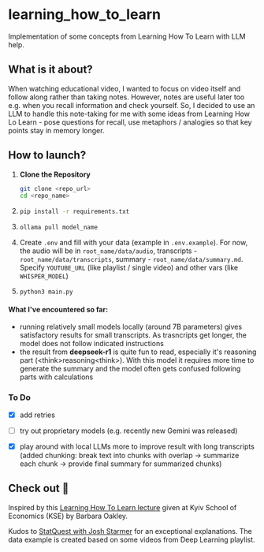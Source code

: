 # learning_how_to_learn
Implementation of some concepts from Learning How To Learn with LLM help.

## What is it about?

When watching educational video, I wanted to focus on video itself and follow along rather than taking notes. However, notes are useful later too e.g. when you recall information and check yourself. So, I decided to use an LLM to handle this note-taking for me with some ideas from Learning How Lo Learn - pose questions for recall, use metaphors / analogies so that key points stay in memory longer.

## How to launch?

1. **Clone the Repository**
   
   ```sh
   git clone <repo_url>
   cd <repo_name>

2. ```sh
   pip install -r requirements.txt
3. ```sh
   ollama pull model_name
4. Create `.env` and fill with your data (example in `.env.example`). For now, the audio will be in `root_name/data/audio`, transcripts - `root_name/data/transcripts`, summary - `root_name/data/summary.md`. Specify `YOUTUBE_URL` (like playlist / single video) and other vars (like `WHISPER_MODEL`)
5. `python3 main.py`

#### What I've encountered so far:
- running relatively small models locally (around 7B parameters) gives satisfactory results for small transcripts. As trasncripts get longer, the model does not follow indicated instructions
- the result from **deepseek-r1** is quite fun to read, especially it's reasoning part (\<think>reasoning\<think>). With this model it requires more time to generate the summary and the model often gets confused following parts with calculations

### To Do
- [x] add retries
- [ ] try out proprietary models (e.g. recently new Gemini was released)
- [x] play around with local LLMs more to improve result with long transcripts (added chunking: break text into chunks with overlap -> summarize each chunk -> provide final summary for summarized chunks)


## Check out 🧐
Inspired by this [Learning How To Learn lecture](https://youtu.be/QcoCYnzGwBo?si=hV_yS6-t3XOxeZKZ) given at Kyiv School of Economics (KSE) by Barbara Oakley.

Kudos to [StatQuest with Josh Starmer](https://youtube.com/@statquest?si=DFI09E5011omE3OO) for an exceptional explanations. The data example is created based on some videos from Deep Learning playlist.
